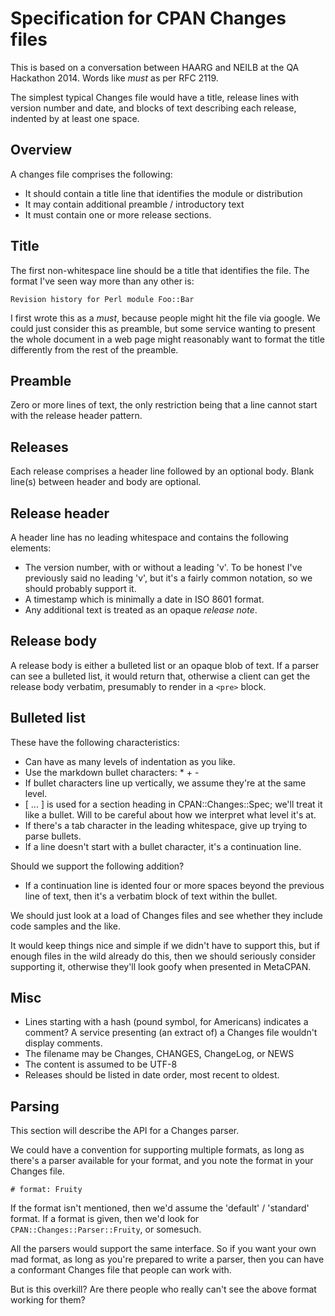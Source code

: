# Specification for CPAN Changes files

This is based on a conversation between HAARG and NEILB
at the QA Hackathon 2014. Words like *must* as per RFC 2119.

The simplest typical Changes file would have a title,
release lines with version number and date, and blocks of text
describing each release, indented by at least one space.

## Overview

A changes file comprises the following:

 * It should contain a title line that identifies the module or distribution
 * It may contain additional preamble / introductory text
 * It must contain one or more release sections.

## Title

The first non-whitespace line should be a title that identifies the file.
The format I've seen way more than any other is:

    Revision history for Perl module Foo::Bar

I first wrote this as a *must*, because people might hit the file via
google. We could just consider this as preamble, but some service wanting
to present the whole document in a web page might reasonably want to
format the title differently from the rest of the preamble.

## Preamble

Zero or more lines of text, the only restriction being that a line
cannot start with the release header pattern.

## Releases

Each release comprises a header line followed by an optional body.
Blank line(s) between header and body are optional.

## Release header

A header line has no leading whitespace and contains the following elements:

 * The version number, with or without a leading 'v'. To be honest I've
   previously said no leading 'v', but it's a fairly common notation,
   so we should probably support it.
 * A timestamp which is minimally a date in ISO 8601 format.
 * Any additional text is treated as an opaque *release note*.

## Release body

A release body is either a bulleted list or an opaque blob of text.
If a parser can see a bulleted list, it would return that,
otherwise a client can get the release body verbatim, presumably
to render in a `<pre>` block.

## Bulleted list

These have the following characteristics:

  * Can have as many levels of indentation as you like.
  * Use the markdown bullet characters: * + -
  * If bullet characters line up vertically, we assume they're at the
    same level.
  * [ ... ] is used for a section heading in CPAN::Changes::Spec;
    we'll treat it like a bullet. Will to be careful about how we
    interpret what level it's at.
  * If there's a tab character in the leading whitespace,
    give up trying to parse bullets.
  * If a line doesn't start with a bullet character, it's a continuation line.

Should we support the following addition?

  * If a continuation line is idented four or more spaces beyond the
    previous line of text,
    then it's a verbatim block of text within the bullet.

We should just look at a load of Changes files and see whether they
include code samples and the like.

It would keep things nice and simple if we didn't have to support this,
but if enough files in the wild already do this, then we should seriously
consider supporting it, otherwise they'll look goofy when presented in
MetaCPAN.

## Misc

 * Lines starting with a hash (pound symbol, for Americans) indicates
   a comment? A service presenting (an extract of) a Changes file
   wouldn't display comments.
 * The filename may be Changes, CHANGES, ChangeLog, or NEWS
 * The content is assumed to be UTF-8
 * Releases should be listed in date order, most recent to oldest.

## Parsing

This section will describe the API for a Changes parser.

We could have a convention for supporting multiple formats,
as long as there's a parser available for your format,
and you note the format in your Changes file.

    # format: Fruity

If the format isn't mentioned, then we'd assume the 'default' / 'standard'
format. If a format is given,
then we'd look for `CPAN::Changes::Parser::Fruity`, or somesuch.

All the parsers would support the same interface. So if you want your own
mad format, as long as you're prepared to write a parser, then you can have
a conformant Changes file that people can work with.

But is this overkill? Are there people who really can't see the above format working for them?


